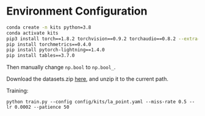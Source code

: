 # Environment Configuration

```bash
conda create -n kits python=3.8
conda activate kits
pip3 install torch==1.8.2 torchvision==0.9.2 torchaudio==0.8.2 --extra-index-url https://download.pytorch.org/whl/lts/1.8/cu111
pip install torchmetrics==0.4.0
pip install pytorch-lightning==1.4.0
pip install tables==3.7.0
```

Then manually change `np.bool` to `np.bool_`.

Download the datasets.zip  [here](https://drive.google.com/file/d/1aFy30dpsq3GSTBO5fUeO3PdaaueJHjJL/view?usp=sharing), and unzip it to the current path.

Training:

```
python train.py --config config/kits/la_point.yaml --miss-rate 0.5 --lr 0.0002 --patience 50
```

